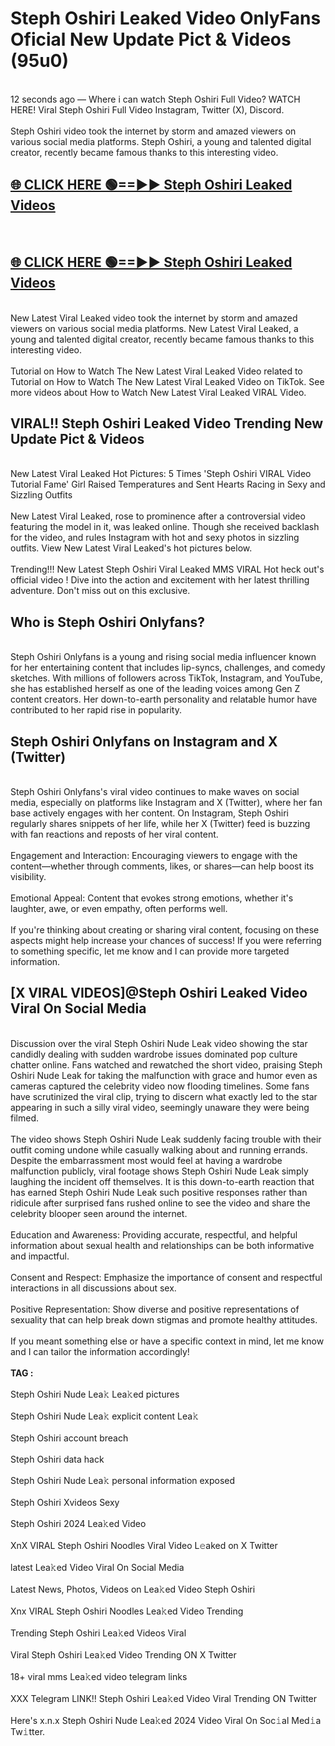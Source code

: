 # Steph Oshiri Leaked Video OnlyFans Oficial New Update Pict & Videos (95u0)
<br>
12 seconds ago — Where i can watch Steph Oshiri Full Video? WATCH HERE! Viral Steph Oshiri Full Video Instagram, Twitter (X), Discord.
<br><br>
Steph Oshiri video took the internet by storm and amazed viewers on various social media platforms. Steph Oshiri, a young and talented digital creator, recently became famous thanks to this interesting video.
<br>
<h2><a href="https://play.trustnlinepharmacy.us?title=Steph_Oshiri">🌐 CLICK HERE 🟢==►► Steph Oshiri Leaked Videos</a></h2>
<br>
<h2><a href="https://play.trustnlinepharmacy.us?title=Steph_Oshiri">🌐 CLICK HERE 🟢==►► Steph Oshiri Leaked Videos</a></h2>
<br>
New Latest Viral Leaked video took the internet by storm and amazed viewers on various social media platforms. New Latest Viral Leaked, a young and talented digital creator, recently became famous thanks to this interesting video.
<br><br>
Tutorial on How to Watch The New Latest Viral Leaked Video related to Tutorial on How to Watch The New Latest Viral Leaked Video on TikTok. See more videos about How to Watch New Latest Viral Leaked VIRAL Video.
<br>
<h2>VIRAL!! Steph Oshiri Leaked Video Trending New Update Pict & Videos</h2>
<br>
New Latest Viral Leaked Hot Pictures: 5 Times 'Steph Oshiri VIRAL Video Tutorial Fame' Girl Raised Temperatures and Sent Hearts Racing in Sexy and Sizzling Outfits
<br><br>
New Latest Viral Leaked, rose to prominence after a controversial video featuring the model in it, was leaked online. Though she received backlash for the video, and rules Instagram with hot and sexy photos in sizzling outfits. View New Latest Viral Leaked's hot pictures below.
<br><br>
Trending!!! New Latest Steph Oshiri Viral Leaked MMS VIRAL Hot heck out's official video ! Dive into the action and excitement with her latest thrilling adventure. Don't miss out on this exclusive.
<br>
<h2>Who is Steph Oshiri Onlyfans?</h2>
<br>
Steph Oshiri Onlyfans is a young and rising social media influencer known for her entertaining content that includes lip-syncs, challenges, and comedy sketches. With millions of followers across TikTok, Instagram, and YouTube, she has established herself as one of the leading voices among Gen Z content creators. Her down-to-earth personality and relatable humor have contributed to her rapid rise in popularity.
<br>
<h2>Steph Oshiri Onlyfans on Instagram and X (Twitter)</h2>
<br>
Steph Oshiri Onlyfans's viral video continues to make waves on social media, especially on platforms like Instagram and X (Twitter), where her fan base actively engages with her content. On Instagram, Steph Oshiri regularly shares snippets of her life, while her X (Twitter) feed is buzzing with fan reactions and reposts of her viral content.
<br><br>
Engagement and Interaction: Encouraging viewers to engage with the content—whether through comments, likes, or shares—can help boost its visibility.
<br><br>
Emotional Appeal: Content that evokes strong emotions, whether it's laughter, awe, or even empathy, often performs well.
<br><br>
If you're thinking about creating or sharing viral content, focusing on these aspects might help increase your chances of success! If you were referring to something specific, let me know and I can provide more targeted information.
<br>
<h2>[X VIRAL VIDEOS]@Steph Oshiri Leaked Video Viral On Social Media</h2>
<br>
Discussion over the viral Steph Oshiri Nude Leak video showing the star candidly dealing with sudden wardrobe issues dominated pop culture chatter online. Fans watched and rewatched the short video, praising Steph Oshiri Nude Leak for taking the malfunction with grace and humor even as cameras captured the celebrity video now flooding timelines. Some fans have scrutinized the viral clip, trying to discern what exactly led to the star appearing in such a silly viral video, seemingly unaware they were being filmed.
<br><br>
The video shows Steph Oshiri Nude Leak suddenly facing trouble with their outfit coming undone while casually walking about and running errands. Despite the embarrassment most would feel at having a wardrobe malfunction publicly, viral footage shows Steph Oshiri Nude Leak simply laughing the incident off themselves. It is this down-to-earth reaction that has earned Steph Oshiri Nude Leak such positive responses rather than ridicule after surprised fans rushed online to see the video and share the celebrity blooper seen around the internet.
<br><br>
Education and Awareness: Providing accurate, respectful, and helpful information about sexual health and relationships can be both informative and impactful.
<br><br>
Consent and Respect: Emphasize the importance of consent and respectful interactions in all discussions about sex.
<br><br>
Positive Representation: Show diverse and positive representations of sexuality that can help break down stigmas and promote healthy attitudes.
<br><br>
If you meant something else or have a specific context in mind, let me know and I can tailor the information accordingly!
<br><br>
<strong>TAG :</strong>
<br><br>
Steph Oshiri Nude Lea𝚔 Lea𝚔ed pictures
<br><br>
Steph Oshiri Nude Lea𝚔 explicit content Lea𝚔
<br><br>
Steph Oshiri account breach
<br><br>
Steph Oshiri data hack
<br><br>
Steph Oshiri Nude Lea𝚔 personal information exposed
<br><br>
Steph Oshiri Xvideos Sexy
<br><br>
Steph Oshiri 2024 Lea𝚔ed Video
<br><br>
XnX VIRAL Steph Oshiri Noodles Viral Video L𝚎aked on X Twitter
<br><br>
latest Lea𝚔ed Video Viral On Social Media
<br><br>
Latest News, Photos, Videos on Lea𝚔ed Video Steph Oshiri
<br><br>
Xnx VIRAL Steph Oshiri Noodles Lea𝚔ed Video Trending
<br><br>
Trending Steph Oshiri Lea𝚔ed Videos Viral
<br><br>
Viral Steph Oshiri Lea𝚔ed Video Trending ON X Twitter
<br><br>
18+ viral mms Lea𝚔ed video telegram links
<br><br>
XXX Telegram LINK!! Steph Oshiri Lea𝚔ed Video Viral Trending ON Twitter
<br><br>
Here's x.n.x Steph Oshiri Nude Lea𝚔ed 2024 Video Viral On Soc𝚒al Med𝚒a Tw𝚒tter.